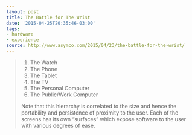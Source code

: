 ```yaml
---
layout: post
title: The Battle for The Wrist
date: '2015-04-25T20:35:46-03:00'
tags:
- hardware
- experience
source: http://www.asymco.com/2015/04/23/the-battle-for-the-wrist/
---
```

> 1. The Watch
> 2. The Phone
> 3. The Tablet
> 4. The TV
> 5. The Personal Computer
> 6. The Public/Work Computer
>
> Note that this hierarchy is correlated to the size and hence the
portability and persistence of proximity to the user. Each of the
screens has its own “surfaces” which expose software to the user with
various degrees of ease.
